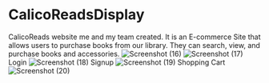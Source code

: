 # CalicoReadsDisplay
CalicoReads website me and my team created. It is an E-commerce Site that allows users to purchase books from our library. They can search, view, and purchase books and accessories.
![Screenshot (16)](https://github.com/KayoCodes/CalicoReadsDisplay/assets/116980114/46f50ba9-ba15-4b5b-b635-bcf2fd2e3b90)
![Screenshot (17)](https://github.com/KayoCodes/CalicoReadsDisplay/assets/116980114/4cf9619a-95bf-4895-94c5-fddcbb528d74)
Login
![Screenshot (18)](https://github.com/KayoCodes/CalicoReadsDisplay/assets/116980114/3a4f5c17-3f23-4f90-a1ef-30f6aee18020)
Signup
![Screenshot (19)](https://github.com/KayoCodes/CalicoReadsDisplay/assets/116980114/9b2ab5cd-a625-4c64-a99b-9764cdc0dd00)
Shopping Cart
![Screenshot (20)](https://github.com/KayoCodes/CalicoReadsDisplay/assets/116980114/e0b33dd0-61ba-4c3e-807e-e6a91970546d)
